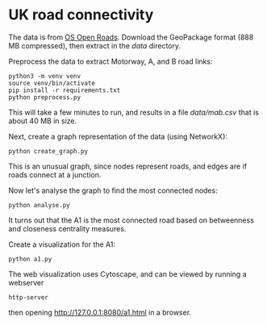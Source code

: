 # UK road connectivity

The data is from [OS Open Roads](https://www.ordnancesurvey.co.uk/business-government/products/open-map-roads).
Download the GeoPackage format (888 MB compressed), then extract in the _data_ directory.

Preprocess the data to extract Motorway, A, and B road links:

    python3 -m venv venv
    source venv/bin/activate
    pip install -r requirements.txt
    python preprocess.py 

This will take a few minutes to run, and results in a file _data/mab.csv_ that is about 40 MB in size.

Next, create a graph representation of the data (using NetworkX):

    python create_graph.py

This is an unusual graph, since nodes represent roads, and edges are if roads connect at a junction.

Now let's analyse the graph to find the most connected nodes:

    python analyse.py

It turns out that the A1 is the most connected road based on betweenness and closeness centrality measures.

Create a visualization for the A1:

    python a1.py

The web visualization uses Cytoscape, and can be viewed by running a webserver

    http-server

then opening http://127.0.0.1:8080/a1.html in a browser.
